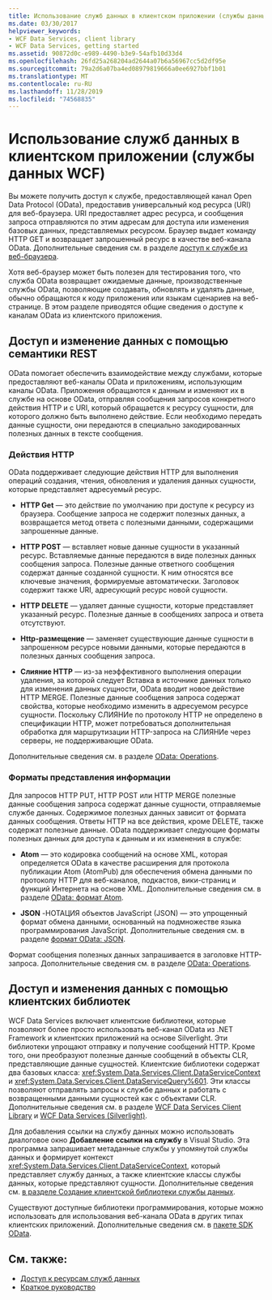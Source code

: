 ```yaml
---
title: Использование служб данных в клиентском приложении (службы данных WCF)
ms.date: 03/30/2017
helpviewer_keywords:
- WCF Data Services, client library
- WCF Data Services, getting started
ms.assetid: 90872d0c-e989-4490-b3e9-54afb10d33d4
ms.openlocfilehash: 26fd25a268204ad2644a07b6a56967cc5d2df95e
ms.sourcegitcommit: 79a2d6a07ba4ed08979819666a0ee6927bbf1b01
ms.translationtype: MT
ms.contentlocale: ru-RU
ms.lasthandoff: 11/28/2019
ms.locfileid: "74568835"
---
```

# <a name="using-a-data-service-in-a-client-application-wcf-data-services"></a>Использование служб данных в клиентском приложении (службы данных WCF)
Вы можете получить доступ к службе, предоставляющей канал Open Data Protocol (OData), предоставив универсальный код ресурса (URI) для веб-браузера. URI предоставляет адрес ресурса, и сообщения запроса отправляются по этим адресам для доступа или изменения базовых данных, представляемых ресурсом. Браузер выдает команду HTTP GET и возвращает запрошенный ресурс в качестве веб-канала OData. Дополнительные сведения см. в разделе [доступ к службе из веб-браузера](accessing-the-service-from-a-web-browser-wcf-data-services-quickstart.md).  
  
 Хотя веб-браузер может быть полезен для тестирования того, что служба OData возвращает ожидаемые данные, производственные службы OData, позволяющие создавать, обновлять и удалять данные, обычно обращаются к коду приложения или языкам сценариев на веб-странице. В этом разделе приводятся общие сведения о доступе к каналам OData из клиентского приложения.  
  
## <a name="accessing-and-changing-data-using-rest-semantics"></a>Доступ и изменение данных с помощью семантики REST  
 OData помогает обеспечить взаимодействие между службами, которые предоставляют веб-каналы OData и приложениям, использующим каналы OData. Приложения обращаются к данным и изменяют их в службе на основе OData, отправляя сообщения запросов конкретного действия HTTP и с URI, который обращается к ресурсу сущности, для которого должно быть выполнено действие. Если необходимо передать данные сущности, они передаются в специально закодированных полезных данных в тексте сообщения.  
  
### <a name="http-actions"></a>Действия HTTP  
 OData поддерживает следующие действия HTTP для выполнения операций создания, чтения, обновления и удаления данных сущности, которые представляет адресуемый ресурс.  
  
- **HTTP Get** — это действие по умолчанию при доступе к ресурсу из браузера. Сообщение запроса не содержит полезных данных, а возвращается метод ответа с полезными данными, содержащими запрошенные данные.  
  
- **HTTP POST** — вставляет новые данные сущности в указанный ресурс. Вставляемые данные передаются в виде полезных данных сообщения запроса. Полезные данные ответного сообщения содержат данные созданной сущности. К ним относятся все ключевые значения, формируемые автоматически. Заголовок содержит также URI, адресующий ресурс новой сущности.  
  
- **HTTP DELETE** — удаляет данные сущности, которые представляет указанный ресурс. Полезные данные в сообщениях запроса и ответа отсутствуют.  
  
- **Http-размещение** — заменяет существующие данные сущности в запрошенном ресурсе новыми данными, которые передаются в полезных данных сообщения запроса.  
  
- **Слияние HTTP** — из-за неэффективного выполнения операции удаления, за которой следует Вставка в источнике данных только для изменения данных сущности, OData вводит новое действие HTTP MERGE. Полезные данные сообщения запроса содержат свойства, которые необходимо изменить в адресуемом ресурсе сущности. Поскольку СЛИЯНИе по протоколу HTTP не определено в спецификации HTTP, может потребоваться дополнительная обработка для маршрутизации HTTP-запроса на СЛИЯНИе через серверы, не поддерживающие OData.  
  
 Дополнительные сведения см. в разделе [OData: Operations](https://go.microsoft.com/fwlink/?LinkId=185792).  
  
### <a name="payload-formats"></a>Форматы представления информации  
 Для запросов HTTP PUT, HTTP POST или HTTP MERGE полезные данные сообщения запроса содержат данные сущности, отправляемые службе данных. Содержимое полезных данных зависит от формата данных сообщения. Ответы HTTP на все действия, кроме DELETE, также содержат полезные данные. OData поддерживает следующие форматы полезных данных для доступа к данным и их изменения в службе:  
  
- **Atom** — это кодировка сообщений на основе XML, которая определяется OData в качестве расширения для протокола публикации Atom (AtomPub) для обеспечения обмена данными по протоколу HTTP для веб-каналов, подкастов, вики-страниц и функций Интернета на основе XML. Дополнительные сведения см. в разделе [OData: формат Atom](https://go.microsoft.com/fwlink/?LinkId=185794).  
  
- **JSON** -НОТАЦИЯ объектов JavaScript (JSON) — это упрощенный формат обмена данными, основанный на подмножестве языка программирования JavaScript. Дополнительные сведения см. в разделе [формат OData: JSON](https://go.microsoft.com/fwlink/?LinkId=185795).  
  
 Формат сообщения полезных данных запрашивается в заголовке HTTP-запроса. Дополнительные сведения см. в разделе [OData: Operations](https://go.microsoft.com/fwlink/?LinkID=185792).  
  
## <a name="accessing-and-changing-data-using-client-libraries"></a>Доступ и изменения данных с помощью клиентских библиотек  
 WCF Data Services включает клиентские библиотеки, которые позволяют более просто использовать веб-канал OData из .NET Framework и клиентских приложений на основе Silverlight. Эти библиотеки упрощают отправку и получение сообщений HTTP. Кроме того, они преобразуют полезные данные сообщений в объекты CLR, представляющие данные сущностей. Клиентские библиотеки содержат два базовых класса: <xref:System.Data.Services.Client.DataServiceContext> и <xref:System.Data.Services.Client.DataServiceQuery%601>. Эти классы позволяют отправлять запросы к службе данных и работать с возвращенными данными сущностей как с объектами CLR. Дополнительные сведения см. в разделе [WCF Data Services Client Library](wcf-data-services-client-library.md) и [WCF Data Services (Silverlight)](https://docs.microsoft.com/previous-versions/windows/silverlight/dotnet-windows-silverlight/cc838234(v=vs.95)).  
  
 Для добавления ссылки на службу данных можно использовать диалоговое окно **Добавление ссылки на службу** в Visual Studio. Эта программа запрашивает метаданные службы у упомянутой службы данных и формирует контекст <xref:System.Data.Services.Client.DataServiceContext>, который представляет службу данных, а также клиентские классы службы данных, которые представляют сущности. Дополнительные сведения см. [в разделе Создание клиентской библиотеки службы данных](generating-the-data-service-client-library-wcf-data-services.md).  
  
 Существуют доступные библиотеки программирования, которые можно использовать для использования веб-канала OData в других типах клиентских приложений. Дополнительные сведения см. в [пакете SDK OData](https://go.microsoft.com/fwlink/?LinkId=185796).  
  
## <a name="see-also"></a>См. также:

- [Доступ к ресурсам служб данных](accessing-data-service-resources-wcf-data-services.md)
- [Краткое руководство](quickstart-wcf-data-services.md)
